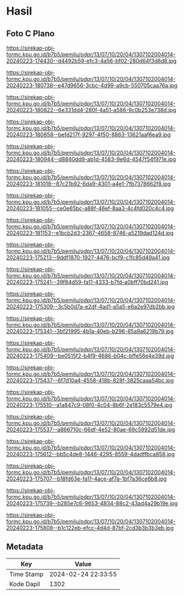 # Hasil

## Foto C Plano

https://sirekap-obj-formc.kpu.go.id/b7b5/pemilu/pdpr/13/07/10/20/04/1307102004014-20240223-174430--d4492b59-efc3-4a56-bf02-280d64f3d8d8.jpg

https://sirekap-obj-formc.kpu.go.id/b7b5/pemilu/pdpr/13/07/10/20/04/1307102004014-20240223-180738--e47d9656-3cbc-4d99-a9cb-550705caa76a.jpg

https://sirekap-obj-formc.kpu.go.id/b7b5/pemilu/pdpr/13/07/10/20/04/1307102004014-20240223-180822--6e331dd4-280f-4a51-a586-9c0b253e738d.jpg

https://sirekap-obj-formc.kpu.go.id/b7b5/pemilu/pdpr/13/07/10/20/04/1307102004014-20240223-180858--befd217f-9297-4f50-8863-13621aaf6ea9.jpg

https://sirekap-obj-formc.kpu.go.id/b7b5/pemilu/pdpr/13/07/10/20/04/1307102004014-20240223-180944--d8840dd9-ab1d-4583-9e6d-4547f54f971e.jpg

https://sirekap-obj-formc.kpu.go.id/b7b5/pemilu/pdpr/13/07/10/20/04/1307102004014-20240223-181018--87c21b92-6da9-4301-a4e1-7fb7378662f8.jpg

https://sirekap-obj-formc.kpu.go.id/b7b5/pemilu/pdpr/13/07/10/20/04/1307102004014-20240223-181055--ce0e65bc-a88f-46ef-8aa3-4c4fd020c4c4.jpg

https://sirekap-obj-formc.kpu.go.id/b7b5/pemilu/pdpr/13/07/10/20/04/1307102004014-20240223-181153--e1bcb2d3-2367-4658-8746-a5219dad124d.jpg

https://sirekap-obj-formc.kpu.go.id/b7b5/pemilu/pdpr/13/07/10/20/04/1307102004014-20240223-175213--9ddf1870-1927-4476-bcf9-c1fc85d49a41.jpg

https://sirekap-obj-formc.kpu.go.id/b7b5/pemilu/pdpr/13/07/10/20/04/1307102004014-20240223-175241--39f84d59-fa11-4333-b7fd-a0bff70bd241.jpg

https://sirekap-obj-formc.kpu.go.id/b7b5/pemilu/pdpr/13/07/10/20/04/1307102004014-20240223-175309--3c5b0d7a-e2df-4ad1-a5a5-e6a2e97db2bb.jpg

https://sirekap-obj-formc.kpu.go.id/b7b5/pemilu/pdpr/13/07/10/20/04/1307102004014-20240223-175341--3bf21995-4b1a-40eb-b296-85a9a6219b79.jpg

https://sirekap-obj-formc.kpu.go.id/b7b5/pemilu/pdpr/13/07/10/20/04/1307102004014-20240223-175409--be0515f2-b4f9-4686-b04c-bffe56e4e39d.jpg

https://sirekap-obj-formc.kpu.go.id/b7b5/pemilu/pdpr/13/07/10/20/04/1307102004014-20240223-175437--6f7d10a4-4558-418b-828f-3825caaa54bc.jpg

https://sirekap-obj-formc.kpu.go.id/b7b5/pemilu/pdpr/13/07/10/20/04/1307102004014-20240223-175510--a1a847c9-08f0-4c04-8b6f-2e183c5579e4.jpg

https://sirekap-obj-formc.kpu.go.id/b7b5/pemilu/pdpr/13/07/10/20/04/1307102004014-20240223-175537--a866710c-66df-4e52-80ae-69c5992d51de.jpg

https://sirekap-obj-formc.kpu.go.id/b7b5/pemilu/pdpr/13/07/10/20/04/1307102004014-20240223-175612--bb5c4de8-1446-4295-8559-4dadffbca858.jpg

https://sirekap-obj-formc.kpu.go.id/b7b5/pemilu/pdpr/13/07/10/20/04/1307102004014-20240223-175707--b18fd63e-fa11-4ace-af7a-1bf7a36ce6b8.jpg

https://sirekap-obj-formc.kpu.go.id/b7b5/pemilu/pdpr/13/07/10/20/04/1307102004014-20240223-175739--b285e7c6-9653-4834-88c2-43ad4a29b19e.jpg

https://sirekap-obj-formc.kpu.go.id/b7b5/pemilu/pdpr/13/07/10/20/04/1307102004014-20240223-175808--b1c122eb-efcc-4d4d-87bf-2cd3b3b3b3eb.jpg


## Metadata

| Key        | Value               |
| ---------- | ------------------- |
| Time Stamp | 2024-02-24 22:33:55 |
| Kode Dapil | 1302                |



